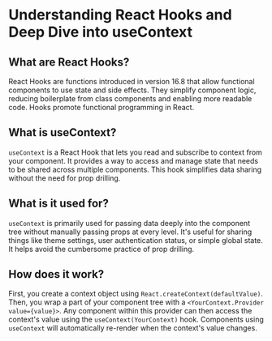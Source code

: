 # Understanding React Hooks and Deep Dive into useContext

## What are React Hooks?

React Hooks are functions introduced in version 16.8 that allow functional components to use state and side effects. They simplify component logic, reducing boilerplate from class components and enabling more readable code. Hooks promote functional programming in React.

## What is useContext?

`useContext` is a React Hook that lets you read and subscribe to context from your component. It provides a way to access and manage state that needs to be shared across multiple components. This hook simplifies data sharing without the need for prop drilling.

## What is it used for?

`useContext` is primarily used for passing data deeply into the component tree without manually passing props at every level. It's useful for sharing things like theme settings, user authentication status, or simple global state. It helps avoid the cumbersome practice of prop drilling.

## How does it work?

First, you create a context object using `React.createContext(defaultValue)`. Then, you wrap a part of your component tree with a `<YourContext.Provider value={value}>`. Any component within this provider can then access the context's value using the `useContext(YourContext)` hook. Components using `useContext` will automatically re-render when the context's value changes.